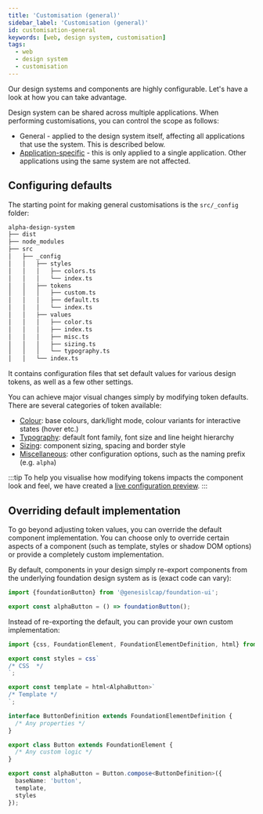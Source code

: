 ```yaml
---
title: 'Customisation (general)'
sidebar_label: 'Customisation (general)'
id: customisation-general
keywords: [web, design system, customisation]
tags:
  - web
  - design system
  - customisation
---
```


Our design systems and components are highly configurable. Let's have a look at how you can take advantage.

Design system can be shared across multiple applications. When performing customisations, you can control the scope as follows:

* General - applied to the design system itself, affecting all applications that use the system. This is described below.
* [Application-specific](../../../web/design-systems/customisation-app-specific/) - this is only applied to a single application. Other applications using the same system are not affected.

## Configuring defaults

The starting point for making general customisations is the `src/_config` folder:

```bash
alpha-design-system
├── dist
├── node_modules
├── src
│   ├── _config
│   │   ├── styles
│   │   │   ├── colors.ts
│   │   │   └── index.ts
│   │   ├── tokens
│   │   │   ├── custom.ts
│   │   │   ├── default.ts
│   │   │   └── index.ts
│   │   ├── values
│   │   │   ├── color.ts
│   │   │   ├── index.ts
│   │   │   ├── misc.ts
│   │   │   ├── sizing.ts
│   │   │   └── typography.ts
│   │   └── index.ts
```

It contains configuration files that set default values for various design tokens, as well as a few other settings.

You can achieve major visual changes simply by modifying token defaults. There are several categories of token available:

* [Colour](../../../web/design-systems/tokens/colour/): base colours, dark/light mode, colour variants for interactive states (hover etc.)
* [Typography](../../../web/design-systems/tokens/typography/): default font family, font size and line height hierarchy
* [Sizing](../../../web/design-systems/tokens/sizing/): component sizing, spacing and border style
* [Miscellaneous](../../../web/design-systems/tokens/miscellaneous/): other configuration options, such as the naming prefix (e.g. `alpha`)

:::tip
To help you visualise how modifying tokens impacts the component look and feel, we have created a [live configuration preview](../../../web/design-systems/preview/).
:::

## Overriding default implementation

To go beyond adjusting token values, you can override the default component implementation. You can choose only to  override certain aspects of a component (such as template, styles or shadow DOM options) or provide a completely custom implementation.

By default, components in your design simply re-export components from the underlying foundation design system as is (exact code can vary):

```ts
import {foundationButton} from '@genesislcap/foundation-ui';

export const alphaButton = () => foundationButton();
```

Instead of re-exporting the default, you can provide your own custom implementation:

```ts
import {css, FoundationElement, FoundationElementDefinition, html} from '@genesislcap/foundation-ui';

export const styles = css`
/* CSS  */
`;

export const template = html<AlphaButton>`
/* Template */
`;

interface ButtonDefinition extends FoundationElementDefinition {
  /* Any properties */
}

export class Button extends FoundationElement {
  /* Any custom logic */
}

export const alphaButton = Button.compose<ButtonDefinition>({
  baseName: 'button',
  template,
  styles
});
```
